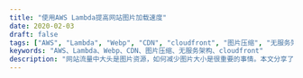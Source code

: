 ```yaml
---
title: "使用AWS Lambda提高网站图片加载速度"
date: 2020-02-03
draft: false
tags: ["AWS", "Lambda", "Webp", "CDN", "cloudfront", "图片压缩", "无服务架构"]
keywords: "AWS、Lambda、Webp、CDN、图片压缩、无服务架构、cloudfront"
description: "网站流量中大头是图片资源，如何减少图片大小是很重要的事情。本文分享了使用AWS Lambda@Edge无服务架构通过判断浏览器类型自动转换CDN图片为Webp，将网站图片加载速度提高了10倍以上"
---
```

